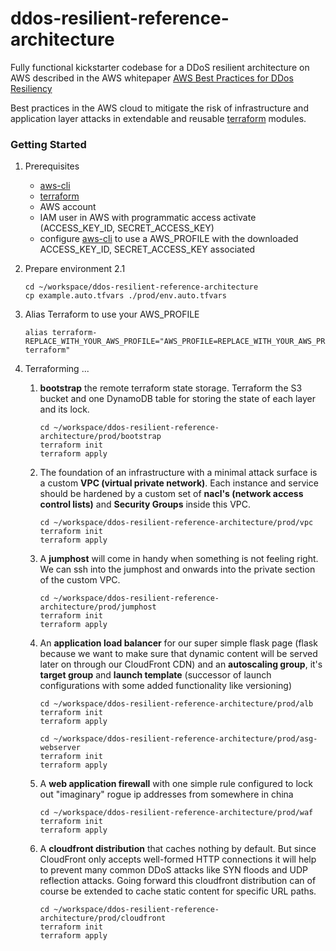 # ddos-resilient-reference-architecture

Fully functional kickstarter codebase for a DDoS resilient architecture
on AWS described in the AWS whitepaper [AWS Best Practices for DDos Resiliency](https://d0.awsstatic.com/whitepapers/Security/DDoS_White_Paper.pdf)

Best practices in the AWS cloud to mitigate the risk of infrastructure and application layer
attacks in extendable and reusable [terraform](https://www.terraform.io/) modules.



### Getting Started


1. Prerequisites
    * [aws-cli](https://aws.amazon.com/cli/) 
    * [terraform](https://www.terraform.io/)
    * AWS account
    * IAM user in AWS with programmatic access activate (ACCESS_KEY_ID, SECRET_ACCESS_KEY)
    * configure [aws-cli](https://aws.amazon.com/cli/) to use a AWS_PROFILE with the downloaded ACCESS_KEY_ID, SECRET_ACCESS_KEY associated 
2. Prepare environment
    2.1
    ```shell script
    cd ~/workspace/ddos-resilient-reference-architecture
    cp example.auto.tfvars ./prod/env.auto.tfvars
    ```
3. Alias Terraform to use your AWS_PROFILE
    ```shell script
    alias terraform-REPLACE_WITH_YOUR_AWS_PROFILE="AWS_PROFILE=REPLACE_WITH_YOUR_AWS_PROFILE terraform"
    ``` 

4. Terraforming ...
    
    1. **bootstrap** the remote terraform state storage. 
    Terraform the S3 bucket and one DynamoDB table for storing the state of each layer and its lock. 
        ```shell script
        cd ~/workspace/ddos-resilient-reference-architecture/prod/bootstrap
        terraform init 
        terraform apply
        ```  
    2. The foundation of an infrastructure with a minimal attack surface is  
    a custom **VPC (virtual private network)**. Each instance and service should be hardened by
    a custom set of **nacl's (network access control lists)** and **Security Groups** inside this VPC.
        ```shell script
        cd ~/workspace/ddos-resilient-reference-architecture/prod/vpc
        terraform init
        terraform apply
        ```
    3. A **jumphost** will come in handy when something is not feeling right. We can ssh into the jumphost and onwards into the 
    private section of the custom VPC.  
        ```shell script
        cd ~/workspace/ddos-resilient-reference-architecture/prod/jumphost
        terraform init
        terraform apply
        ```
       
    4. An **application load balancer** for our super simple flask page (flask because we want to make sure that dynamic content will be served later on through our CloudFront CDN) and
    an **autoscaling group**, it's **target group** and **launch template** (successor of launch configurations with some added functionality like versioning)
        ```shell script
        cd ~/workspace/ddos-resilient-reference-architecture/prod/alb
        terraform init
        terraform apply
       
        cd ~/workspace/ddos-resilient-reference-architecture/prod/asg-webserver
        terraform init
        terraform apply
        ```
       
    5. A **web application firewall** with one simple rule configured to lock out "imaginary" rogue ip addresses from somewhere in china
        ```shell script
        cd ~/workspace/ddos-resilient-reference-architecture/prod/waf
        terraform init
        terraform apply
        ```
          
    5. A **cloudfront distribution** that caches nothing by default. But since CloudFront only accepts well-formed HTTP connections it will help to 
    prevent many common DDoS attacks like SYN floods and UDP reflection attacks. 
    Going forward this cloudfront distribution can of course be extended to cache static content for specific URL paths.
        ```shell script
        cd ~/workspace/ddos-resilient-reference-architecture/prod/cloudfront
        terraform init
        terraform apply
        ```